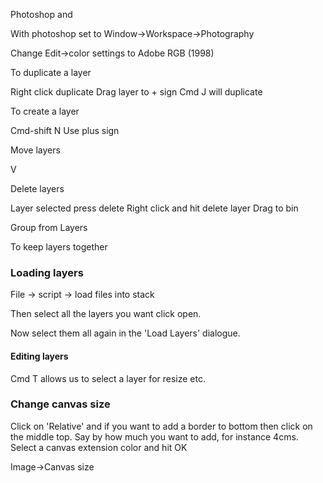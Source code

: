Photoshop and 

With photoshop set to Window->Workspace->Photography

Change Edit->color settings to Adobe RGB (1998)

To duplicate a layer

Right click duplicate
Drag layer to + sign
Cmd J will duplicate

To create a layer

Cmd-shift N
Use plus sign

Move layers

V

Delete layers

Layer selected press delete
Right click and hit delete layer
Drag to bin

Group from Layers

To keep layers together


### Loading layers

File -> script -> load files into stack

Then select all the layers you want click open.

Now select them all again in the 'Load Layers' dialogue.

#### Editing layers

Cmd T allows us to select a layer for resize etc.

### Change canvas size

Click on 'Relative' and if you want to add a border to bottom then click on the middle top. Say by how much you want to add, for instance 4cms. Select a canvas extension color and hit OK

Image->Canvas size